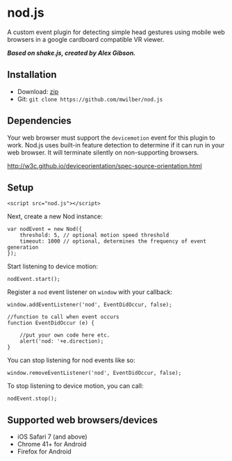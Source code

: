nod.js
=======================================

A custom event plugin for detecting simple head gestures using mobile web browsers in a google cardboard compatible VR viewer. 

**_Based on shake.js, created by Alex Gibson._**

Installation
---------------------------------------

* Download: [zip](https://github.com/mwilber/nod.js/zipball/master)
* Git: `git clone https://github.com/mwilber/nod.js`

Dependencies
---------------------------------------

Your web browser must support the `devicemotion` event for this plugin to work. Nod.js uses built-in feature detection to determine if it can run in your web browser. It will terminate silently on non-supporting browsers.

http://w3c.github.io/deviceorientation/spec-source-orientation.html

Setup
---------------------------------------

```
<script src="nod.js"></script>
```

Next, create a new Nod instance:

```
var nodEvent = new Nod({
    threshold: 5, // optional motion speed threshold
    timeout: 1000 // optional, determines the frequency of event generation
});
```

Start listening to device motion:

```
nodEvent.start();
```

Register a `nod` event listener on `window` with your callback:

```
window.addEventListener('nod', EventDidOccur, false);

//function to call when event occurs
function EventDidOccur (e) {

    //put your own code here etc.
    alert('nod: '+e.direction);
}
```

You can stop listening for nod events like so:

```
window.removeEventListener('nod', EventDidOccur, false);
```

To stop listening to device motion, you can call:

```
nodEvent.stop();
```

Supported web browsers/devices
---------------------------------------

- iOS Safari 7 (and above)
- Chrome 41+ for Android
- Firefox for Android
